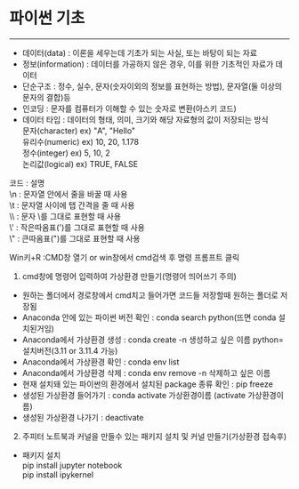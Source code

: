 # 파이썬 기초
---
+ 데이터(data) : 이론을 세우는데 기초가 되는 사실, 또는 바탕이 되는 자료
+ 정보(information) : 데이터를 가공하지 않은 경우, 이를 위한 기초적인 자료가 데이터
+ 단순구조 : 정수, 실수, 문자(숫자이외의 정보를 표현하는 방법), 문자열(둘 이상의 문자의 결합)등
+ 인코딩 : 문자를 컴퓨터가 이해할 수 있는 숫자로 변환(아스키 코드)
+ 데이터 타입 : 데이터의 형태, 의미, 크기와 해당 자료형의 값이 저장되는 방식
<br/> 문자(character) ex) "A", "Hello"
<br/> 유리수(numeric) ex) 10, 20, 1.178
<br/> 정수(integer) ex) 5, 10, 2
<br/> 논리값(logical) ex) TRUE, FALSE

코드 : 설명
<br/>\n : 문자열 안에서 줄을 바꿀 때 사용
<br/>\t : 문자열 사이에 탭 간격을 줄 때 사용
<br/>\\\ : 문자 \를 그대로 표현할 때 사용
<br/>\\' : 작은따옴표(')를 그대로 표현할 때 사용
<br/>\\" : 큰따옴표(")를 그대로 표현할 때 사용


Win키+R :CMD창 열기 or win창에서 cmd검색 후 명령 프롬프트 클릭

1. cmd창에 명령어 입력하여 가상환경 만들기(명령어 띄어쓰기 주의)
+ 원하는 폴더에서 경로창에서 cmd치고 들어가면 코드들 저장할때 원하는 폴더로 저장됨
+ Anaconda 안에 있는 파이썬 버전 확인 : conda search python(뜨면 conda 설치된거임)
+ Anaconda에서 가상환경 생성 : conda create -n 생성하고 싶은 이름 python=설치버전(3.11 or 3.11.4 가능)
+ Anaconda에서 가상환경 확인 : conda env list
+ Anaconda에서 가상환경 삭제 : conda env remove -n 삭제하고 싶은 이름
+ 현재 설치돼 있는 파이썬의 환경에서 설치된 package 종류 확인 : pip freeze
+ 생성된 가상환경 들어가기 : conda activate 가상환경이름 (activate 가상환경이름)
+ 생성된 가상환경 나가기 : deactivate

2. 주피터 노트북과 커널을 만들수 있는 패키지 설치 및 커널 만들기(가상환경 접속후)
+ 패키지 설치
<br/>pip install jupyter notebook
<br/>pip install ipykernel
